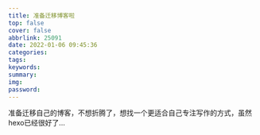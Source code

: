 ```yaml
---
title: 准备迁移博客啦
top: false
cover: false
abbrlink: 25091
date: 2022-01-06 09:45:36
categories:
tags:
keywords:
summary:
img:
password:
---
```


准备迁移自己的博客，不想折腾了，想找一个更适合自己专注写作的方式，虽然hexo已经很好了...

